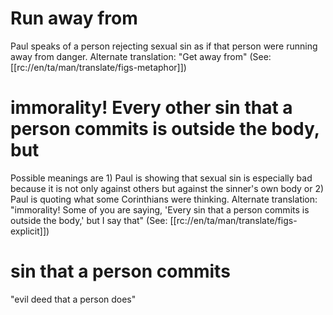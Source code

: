 # Run away from

Paul speaks of a person rejecting sexual sin as if that person were running away from danger. Alternate translation: "Get away from" (See: [[rc://en/ta/man/translate/figs-metaphor]])

# immorality! Every other sin that a person commits is outside the body, but

Possible meanings are 1) Paul is showing that sexual sin is especially bad because it is not only against others but against the sinner's own body or 2) Paul is quoting what some Corinthians were thinking. Alternate translation: "immorality! Some of you are saying, 'Every sin that a person commits is outside the body,' but I say that" (See: [[rc://en/ta/man/translate/figs-explicit]])

# sin that a person commits

"evil deed that a person does"


